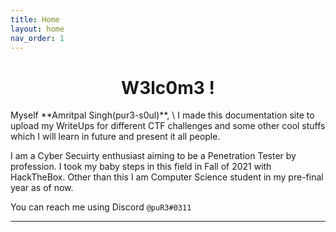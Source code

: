 ```yaml
---
title: Home
layout: home
nav_order: 1
---
```


<h1 align='center'>W3lc0m3 !</h1>
Myself **Amritpal Singh(pur3-s0ul)**,
\
I made this documentation site to upload my WriteUps for different CTF challenges and some other cool stuffs which I will learn in future and present it all people.

I am a Cyber Secuirty enthusiast aiming to be a Penetration Tester by profession. I took my baby steps in this field in Fall of 2021 with HackTheBox. Other than this I am Computer Science student in my pre-final year as of now.

<script src="https://www.hackthebox.eu/badge/538767"></script>

You can reach me using Discord `@puR3#0311`

---
